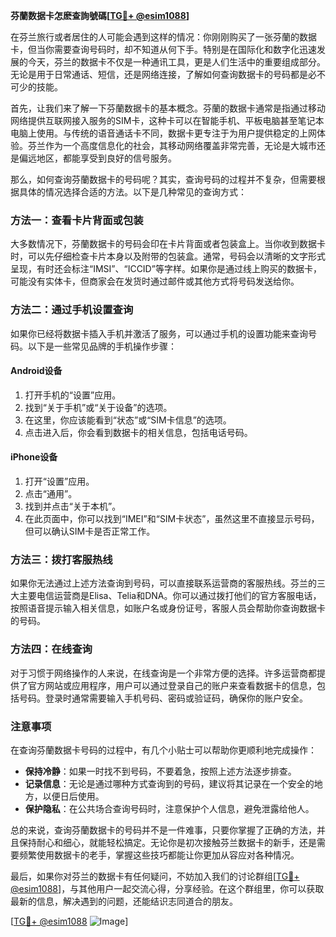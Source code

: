 **芬蘭数据卡怎麽查詢號碼[[TG💪+ @esim1088](https://t.me/s/esim1088)]**

在芬兰旅行或者居住的人可能会遇到这样的情况：你刚刚购买了一张芬蘭的数据卡，但当你需要查询号码时，却不知道从何下手。特别是在国际化和数字化迅速发展的今天，芬兰的数据卡不仅是一种通讯工具，更是人们生活中的重要组成部分。无论是用于日常通话、短信，还是网络连接，了解如何查询数据卡的号码都是必不可少的技能。

首先，让我们来了解一下芬蘭数据卡的基本概念。芬蘭的数据卡通常是指通过移动网络提供互联网接入服务的SIM卡，这种卡可以在智能手机、平板电脑甚至笔记本电脑上使用。与传统的语音通话卡不同，数据卡更专注于为用户提供稳定的上网体验。芬兰作为一个高度信息化的社会，其移动网络覆盖非常完善，无论是大城市还是偏远地区，都能享受到良好的信号服务。

那么，如何查询芬蘭数据卡的号码呢？其实，查询号码的过程并不复杂，但需要根据具体的情况选择合适的方法。以下是几种常见的查询方式：

### 方法一：查看卡片背面或包装

大多数情况下，芬蘭数据卡的号码会印在卡片背面或者包装盒上。当你收到数据卡时，可以先仔细检查卡片本身以及附带的包装盒。通常，号码会以清晰的文字形式呈现，有时还会标注“IMSI”、“ICCID”等字样。如果你是通过线上购买的数据卡，可能没有实体卡，但商家会在发货时通过邮件或其他方式将号码发送给你。

### 方法二：通过手机设置查询

如果你已经将数据卡插入手机并激活了服务，可以通过手机的设置功能来查询号码。以下是一些常见品牌的手机操作步骤：

#### Android设备
1. 打开手机的“设置”应用。
2. 找到“关于手机”或“关于设备”的选项。
3. 在这里，你应该能看到“状态”或“SIM卡信息”的选项。
4. 点击进入后，你会看到数据卡的相关信息，包括电话号码。

#### iPhone设备
1. 打开“设置”应用。
2. 点击“通用”。
3. 找到并点击“关于本机”。
4. 在此页面中，你可以找到“IMEI”和“SIM卡状态”，虽然这里不直接显示号码，但可以确认SIM卡是否正常工作。

### 方法三：拨打客服热线

如果你无法通过上述方法查询到号码，可以直接联系运营商的客服热线。芬兰的三大主要电信运营商是Elisa、Telia和DNA。你可以通过拨打他们的官方客服电话，按照语音提示输入相关信息，如账户名或身份证号，客服人员会帮助你查询数据卡的号码。

### 方法四：在线查询

对于习惯于网络操作的人来说，在线查询是一个非常方便的选择。许多运营商都提供了官方网站或应用程序，用户可以通过登录自己的账户来查看数据卡的信息，包括号码。登录时通常需要输入手机号码、密码或验证码，确保你的账户安全。

### 注意事项

在查询芬蘭数据卡号码的过程中，有几个小贴士可以帮助你更顺利地完成操作：
- **保持冷静**：如果一时找不到号码，不要着急，按照上述方法逐步排查。
- **记录信息**：无论是通过哪种方式查询到的号码，建议将其记录在一个安全的地方，以便日后使用。
- **保护隐私**：在公共场合查询号码时，注意保护个人信息，避免泄露给他人。

总的来说，查询芬蘭数据卡的号码并不是一件难事，只要你掌握了正确的方法，并且保持耐心和细心，就能轻松搞定。无论你是初次接触芬兰数据卡的新手，还是需要频繁使用数据卡的老手，掌握这些技巧都能让你更加从容应对各种情况。

最后，如果你对芬兰的数据卡有任何疑问，不妨加入我们的讨论群组[[TG💪+ @esim1088](https://t.me/s/esim1088)]，与其他用户一起交流心得，分享经验。在这个群组里，你可以获取最新的信息，解决遇到的问题，还能结识志同道合的朋友。

[[TG💪+ @esim1088](https://t.me/s/esim1088) ![Image](https://i.postimg.cc/4NQfJmqS/Snipaste-2025-05-13-00-14-12.png)]
